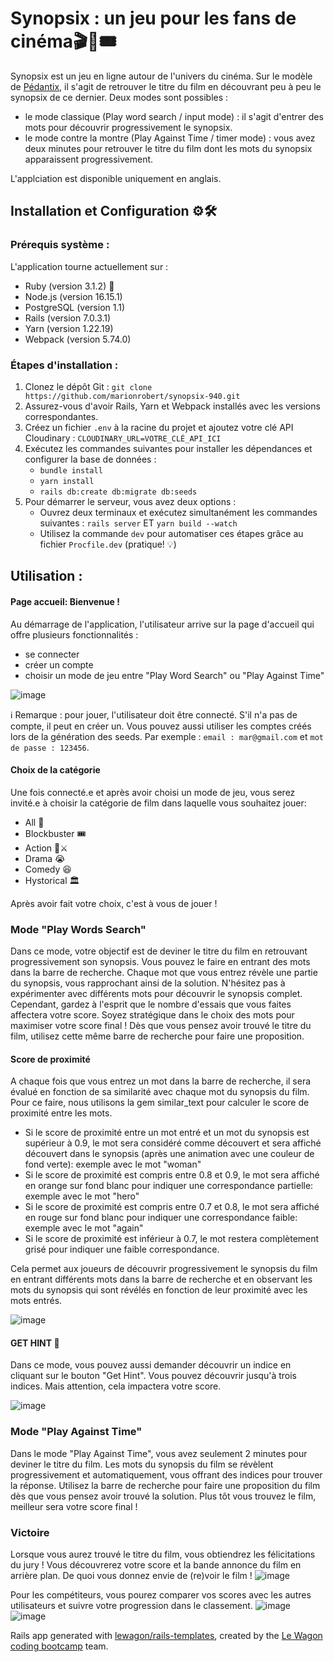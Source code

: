 # Synopsix : un jeu pour les fans de cinéma🎬🍿🎟

Synopsix est un jeu en ligne autour de l'univers du cinéma. Sur le modèle de [Pédantix](https://cemantix.certitudes.org/pedantix), il s'agit de retrouver le titre du film en découvrant peu à peu le synopsix de ce dernier. Deux modes sont possibles : 
- le mode classique (Play word search / input mode) : il s'agit d'entrer des mots pour découvrir progressivement le synopsix.
- le mode contre la montre (Play Against Time / timer mode) : vous avez deux minutes pour retrouver le titre du film dont les mots du synopsix apparaissent progressivement.

L'applciation est disponible uniquement en anglais.



## Installation et Configuration ⚙️🛠️

### Prérequis système :
L'application tourne actuellement sur :
- Ruby (version 3.1.2) 💎 
- Node.js (version 16.15.1)
- PostgreSQL (version 1.1)
- Rails (version 7.0.3.1)
- Yarn (version 1.22.19)
- Webpack (version 5.74.0)

### Étapes d'installation :
1. Clonez le dépôt Git : `git clone https://github.com/marionrobert/synopsix-940.git`
2. Assurez-vous d'avoir Rails, Yarn et Webpack installés avec les versions correspondantes.
3. Créez un fichier `.env` à la racine du projet et ajoutez votre clé API Cloudinary : `CLOUDINARY_URL=VOTRE_CLÉ_API_ICI`
4. Exécutez les commandes suivantes pour installer les dépendances et configurer la base de données :
   - `bundle install`
   - `yarn install`
   - `rails db:create db:migrate db:seeds`
5. Pour démarrer le serveur, vous avez deux options :
   - Ouvrez deux terminaux et exécutez simultanément les commandes suivantes : `rails server` ET `yarn build --watch`
   - Utilisez la commande `dev` pour automatiser ces étapes grâce au fichier `Procfile.dev` (pratique!  :bulb:)




## Utilisation :

#### Page accueil: Bienvenue !
Au démarrage de l'application, l'utilisateur arrive sur la page d'accueil qui offre plusieurs fonctionnalités : 
- se connecter
- créer un compte
- choisir un mode de jeu entre "Play Word Search" ou "Play Against Time"

![image](https://github.com/marionrobert/synopsix-940/assets/107509668/3a742c2b-a218-46be-89f4-74a6b5098de2)

:information_source: Remarque : pour jouer, l'utilisateur doit être connecté. S'il n'a pas de compte, il peut en créer un. Vous pouvez aussi utiliser les comptes créés lors de la génération des seeds. Par exemple : `email : mar@gmail.com` et `mot de passe : 123456`.

#### Choix de la catégorie
Une fois connecté.e et après avoir choisi un mode de jeu, vous serez invité.e à choisir la catégorie de film dans laquelle vous souhaitez jouer:
- All :dizzy:
- Blockbuster 🎟
- Action 💪⚔️
- Drama 😭
- Comedy :laughing:
- Hystorical 🏛️

Après avoir fait votre choix, c'est à vous de jouer ! 

### Mode "Play Words Search"

Dans ce mode, votre objectif est de deviner le titre du film en retrouvant progressivement son synopsis. Vous pouvez le faire en entrant des mots dans la barre de recherche. Chaque mot que vous entrez révèle une partie du synopsis, vous rapprochant ainsi de la solution. N'hésitez pas à expérimenter avec différents mots pour découvrir le synopsis complet. Cependant, gardez à l'esprit que le nombre d'essais que vous faites affectera votre score. Soyez stratégique dans le choix des mots pour maximiser votre score final ! Dès que vous pensez avoir trouvé le titre du film, utilisez cette même barre de recherche pour faire une proposition.

#### Score de proximité
A chaque fois que vous entrez un mot dans la barre de recherche, il sera évalué en fonction de sa similarité avec chaque mot du synopsis du film. Pour ce faire, nous utilisons la gem similar_text pour calculer le score de proximité entre les mots.
- Si le score de proximité entre un mot entré et un mot du synopsis est supérieur à 0.9, le mot sera considéré comme découvert et sera affiché découvert dans le synopsis (après une animation avec une couleur de fond verte): exemple avec le mot "woman"
- Si le score de proximité est compris entre 0.8 et 0.9, le mot sera affiché en orange sur fond blanc pour indiquer une correspondance partielle: exemple avec le mot "hero"
- Si le score de proximité est compris entre 0.7 et 0.8, le mot sera affiché en rouge sur fond blanc pour indiquer une correspondance faible: exemple avec le mot "again"
- Si le score de proximité est inférieur à 0.7, le mot restera complètement grisé pour indiquer une faible correspondance.

Cela permet aux joueurs de découvrir progressivement le synopsis du film en entrant différents mots dans la barre de recherche et en observant les mots du synopsis qui sont révélés en fonction de leur proximité avec les mots entrés.

![image](https://github.com/marionrobert/synopsix-940/assets/107509668/322178c7-ef08-4c5e-a4fb-2e6d351328fa)


#### GET HINT :key:
Dans ce mode, vous pouvez aussi demander découvrir un indice en cliquant sur le bouton "Get Hint". Vous pouvez découvrir jusqu'à trois indices. Mais attention, cela impactera votre score.

![image](https://github.com/marionrobert/synopsix-940/assets/107509668/222ab01d-152f-4bee-8c36-b71324be273c)


### Mode "Play Against Time"
Dans le mode "Play Against Time", vous avez seulement 2 minutes pour deviner le titre du film. Les mots du synopsis du film se révèlent progressivement et automatiquement, vous offrant des indices pour trouver la réponse. Utilisez la barre de recherche pour faire une proposition du film dès que vous pensez avoir trouvé la solution. Plus tôt vous trouvez le film, meilleur sera votre score final !


### Victoire
Lorsque vous aurez trouvé le titre du film, vous obtiendrez les félicitations du jury ! Vous découvrerez votre score et la bande annonce du film en arrière plan. De quoi vous donnez envie de (re)voir le film !
![image](https://github.com/marionrobert/synopsix-940/assets/107509668/eac540ff-a105-4e1c-9220-adf450d7bdf7)


Pour les compétiteurs, vous pourez comparer vos scores avec les autres utilisateurs et suivre votre progression dans le classement.
![image](https://github.com/marionrobert/synopsix-940/assets/107509668/596659d7-c261-4eef-a7a9-3926d332e0d3)
![image](https://github.com/marionrobert/synopsix-940/assets/107509668/78b5f647-4e9a-4be7-bd6d-9bfacf9ae30f)





Rails app generated with [lewagon/rails-templates](https://github.com/lewagon/rails-templates), created by the [Le Wagon coding bootcamp](https://www.lewagon.com) team.
